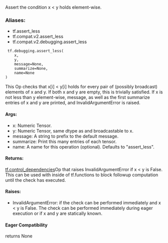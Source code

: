 Assert the condition x < y holds element-wise.
### Aliases:
- tf.assert_less
- tf.compat.v2.assert_less
- tf.compat.v2.debugging.assert_less

```
 tf.debugging.assert_less(
    x,
    y,
    message=None,
    summarize=None,
    name=None
)
```
This Op checks that x[i] < y[i] holds for every pair of (possibly broadcast) elements of x and y. If both x and y are empty, this is trivially satisfied.
If x is not less than y element-wise, message, as well as the first summarize entries of x and y are printed, and InvalidArgumentError is raised.
#### Args:
- x: Numeric Tensor.
- y: Numeric Tensor, same dtype as and broadcastable to x.
- message: A string to prefix to the default message.
- summarize: Print this many entries of each tensor.
- name: A name for this operation (optional). Defaults to "assert_less".
#### Returns:
[tf.control_dependencies](https://tensorflow.google.cn/api_docs/python/tf/control_dependencies)Op that raises InvalidArgumentError if x < y is False. This can be used with  inside of tf.functions to block followup computation until the check has executed.

#### Raises:
- InvalidArgumentError: if the check can be performed immediately and x < y is False. The check can be performed immediately during eager execution or if x and y are statically known.
#### Eager Compatibility
returns None
